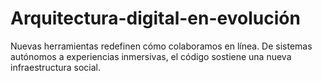 # Arquitectura-digital-en-evolución
Nuevas herramientas redefinen cómo colaboramos en línea. De sistemas autónomos a experiencias inmersivas, el código sostiene una nueva infraestructura social.
